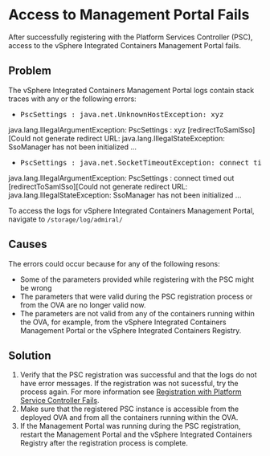 # Access to Management Portal Fails # 

After successfully registering with the Platform Services Controller (PSC), access to the vSphere Integrated Containers Management Portal fails.

## Problem ##

The vSphere Integrated Containers Management Portal logs contain stack traces with any or the following errors:

- <pre>PscSettings : java.net.UnknownHostException: xyz 
 java.lang.IllegalArgumentException: PscSettings : xyz 
[redirectToSamlSso][Could not generate redirect URL: java.lang.IllegalStateException: SsoManager has not been initialized
    ...</pre>

- <pre>PscSettings : java.net.SocketTimeoutException: connect timed out
java.lang.IllegalArgumentException: PscSettings : connect timed out
[redirectToSamlSso][Could not generate redirect URL: java.lang.IllegalStateException: SsoManager has not been initialized
...</pre>

To access the logs for vSphere Integrated Containers Management Portal, navigate to `/storage/log/admiral/`

## Causes ##

The errors could occur because for any of the following resons:

- Some of the parameters provided while registering with the PSC might be wrong
- The parameters that were valid during the PSC registration process or from the OVA are no longer valid now.
- The parameters are not valid from any of the containers running within the OVA, for example, from the vSphere Integrated Containers Management Portal or the vSphere Integrated Containers Registry.

## Solution ##

1. Verify that the PSC registration was successful and that the logs do not have error messages. If the registration was not sucessful, try the process again. For more information see [Registration with Platform Service Controller Fails](ts_psc_registration_error.md).
2. Make sure that the registered PSC instance is accessible from the deployed OVA and from all the containers running within the OVA.
3. If the Management Portal was running during the PSC registration, restart the Management Portal and the vSphere Integrated Containers Registry after the registration process is complete.
